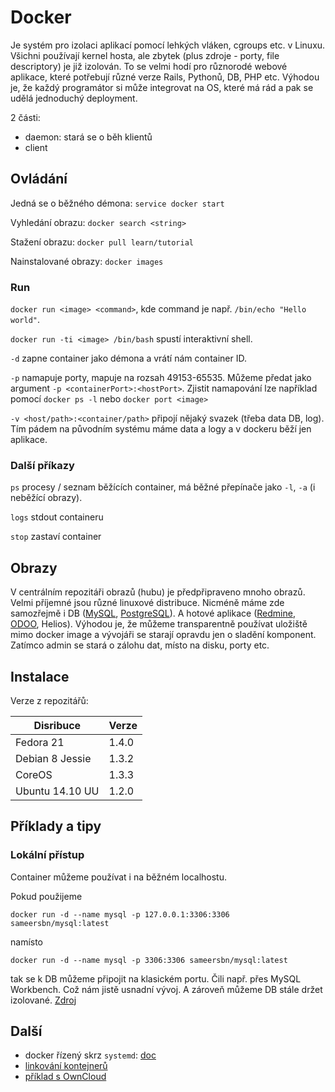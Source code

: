 Docker
======

Je systém pro izolaci aplikací pomocí lehkých vláken, cgroups etc. v Linuxu. Všichni používají kernel hosta, ale zbytek (plus zdroje - porty, file descriptory) je již izolován. To se velmi hodí pro různorodé webové aplikace, které potřebují různé verze Rails, Pythonů, DB, PHP etc. Výhodou je, že každý programátor si může integrovat na OS, které má rád a pak se udělá jednoduchý deployment. 

2 části:

 * daemon: stará se o běh klientů
 * client

## Ovládání

Jedná se o běžného démona:
`service docker start`

Vyhledání obrazu:
```docker search <string>```

Stažení obrazu: 
```docker pull learn/tutorial```

Nainstalované obrazy:
```docker images```


### Run

`docker run <image> <command>`, kde command je např. `/bin/echo "Hello world"`.

`docker run -ti <image> /bin/bash` spustí interaktivní shell.

`-d` zapne container jako démona a vrátí nám container ID.

`-p` namapuje porty, mapuje na rozsah 49153-65535. Můžeme předat jako argument `-p <containerPort>:<hostPort>`. Zjistit namapování lze například pomocí `docker ps -l` nebo `docker port <image>`

`-v <host/path>:<container/path>` připojí nějaký svazek (třeba data DB, log). 
Tím pádem na původním systému máme data a logy a v dockeru běží jen aplikace.

### Další příkazy
`ps` procesy / seznam běžících container, má běžné přepínače jako `-l`, `-a` (i neběžící obrazy).

`logs` stdout containeru

`stop` zastaví container

## Obrazy

V centrálním repozitáři obrazů (hubu) je předpřipraveno mnoho obrazů. Velmi příjemné jsou různé linuxové distribuce. Nicméně máme zde samozřejmě i DB ([MySQL][mysql], [PostgreSQL][postgre]). A hotové aplikace ([Redmine][redmine], [ODOO][odoo], Helios). Výhodou je, že můžeme transparentně používat uložiště mimo docker image a vývojáři se starají opravdu jen o sladění komponent. Zatímco admin se stará o zálohu dat, místo na disku, porty etc.

## Instalace

Verze z repozitářů:

| Disribuce       | Verze |
|-----------------|-------|
| Fedora 21       | 1.4.0 |
| Debian 8 Jessie | 1.3.2 |
| CoreOS          | 1.3.3 |
| Ubuntu 14.10 UU | 1.2.0 |

## Příklady a tipy

### Lokální přístup

Container můžeme používat i na běžném localhostu.

Pokud použijeme
```
docker run -d --name mysql -p 127.0.0.1:3306:3306 sameersbn/mysql:latest
```
namísto
```
docker run -d --name mysql -p 3306:3306 sameersbn/mysql:latest
```
tak se k DB můžeme připojit na klasickém portu. Čili např. přes MySQL Workbench. Což nám jistě usnadní vývoj. A zároveň můžeme DB stále držet izolované. [Zdroj][s1]

## Další

* docker řízený skrz `systemd`: [doc][systemd]
* [linkování kontejnerů][link]
* [příklad s OwnCloud][exOwnCloud]

[redmine]: https://registry.hub.docker.com/u/sameersbn/redmine/
[mysql]: https://github.com/sameersbn/docker-mysql
[postgre]: https://github.com/sameersbn/docker-postgresql
[mysql]: https://github.com/sameersbn/docker-mysql
[odoo]: https://registry.hub.docker.com/u/xcgd/odoo/
[systemd]: https://docs.docker.com/articles/systemd/
[link]: https://docs.docker.com/articles/ambassador_pattern_linking/
[exOwnCloud]: http://dischord.org/blog/2013/07/10/docker-and-owncloud/  
[s1]: http://serverfault.com/questions/565294/why-does-a-docker-container-running-a-server-expose-port-to-the-outside-world-ev